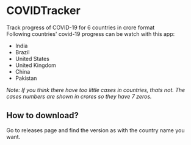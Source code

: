 # COVIDTracker
Track progress of COVID-19 for 6 countries in crore format<br>
Following countries' covid-19 progress can be watch with this app:
* India
* Brazil
* United States
* United Kingdom
* China
* Pakistan

_Note: If you think there have too little cases in countries, thats not. The cases numbers are shown in crores so they have 7 zeros._

## How to download?
Go to releases page and find the version as with the country name you want.
